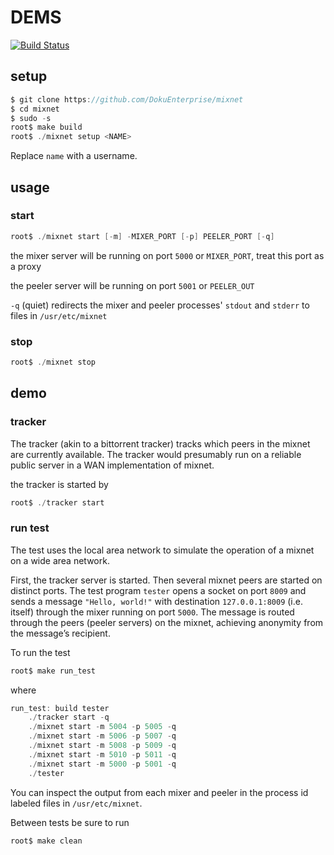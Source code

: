 # DEMS
[![Build Status](https://travis-ci.org/DokuEnterprise/DEMS.svg?branch=master)](https://travis-ci.org/DokuEnterprise/DEMS)
## setup

````C
$ git clone https://github.com/DokuEnterprise/mixnet
$ cd mixnet
$ sudo -s
root$ make build
root$ ./mixnet setup <NAME>
````
Replace  `name` with a username.

## usage

### start
````C
root$ ./mixnet start [-m] -MIXER_PORT [-p] PEELER_PORT [-q]
````
the mixer server will be running on port `5000` or `MIXER_PORT`, treat this port as a proxy

the peeler server will be running on port `5001` or `PEELER_OUT`

`-q` (quiet) redirects the mixer and peeler processes' `stdout` and `stderr` to files in `/usr/etc/mixnet`


### stop
````C
root$ ./mixnet stop
````

## demo

### tracker
The tracker (akin to a bittorrent tracker) tracks which peers in the mixnet are currently available. The tracker would presumably run on a reliable public server in a WAN implementation of mixnet.

the tracker is started by

````C
root$ ./tracker start
````

### run test
The test uses the local area network to simulate the operation of a mixnet on a wide area network.

First, the tracker server is started. Then several mixnet peers are started on distinct ports. The test program `tester` opens a socket on port `8009` and sends a message `"Hello, world!"` with destination `127.0.0.1:8009` (i.e. itself) through the mixer running on port `5000`. The message is routed through the peers (peeler servers) on the mixnet, achieving anonymity from the message’s recipient.

To run the test

````C
root$ make run_test
````

where

````C
run_test: build tester
	./tracker start -q
	./mixnet start -m 5004 -p 5005 -q
	./mixnet start -m 5006 -p 5007 -q
	./mixnet start -m 5008 -p 5009 -q
	./mixnet start -m 5010 -p 5011 -q
	./mixnet start -m 5000 -p 5001 -q
	./tester
````

You can inspect the output from each mixer and peeler in the process id labeled files in `/usr/etc/mixnet`.

Between tests be sure to run

````C
root$ make clean
````
